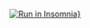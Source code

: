 [![Run in Insomnia}](https://insomnia.rest/images/run.svg)](https://insomnia.rest/run/?label=Payprev%20Api&uri=https%3A%2F%2Fraw.githubusercontent.com%2FGuilhermeDev98%2Fteste-backend-payprev%2Fmaster%2FInsomnia_2019-08-31.json)